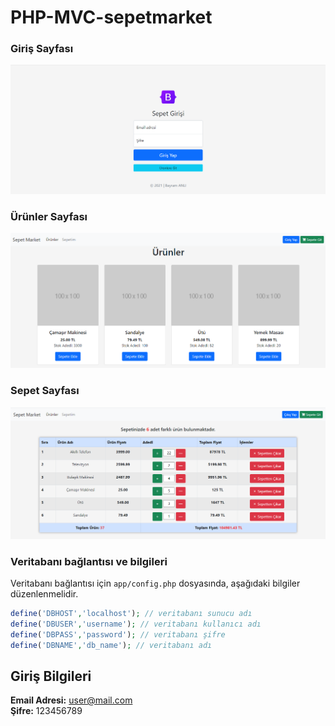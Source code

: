 # PHP-MVC-sepetmarket

### Giriş Sayfası
![login page](https://github.com/bayramanli/PHP-MVC-sepetmarket/blob/master/resimler/login-page.PNG)

### Ürünler Sayfası
![product page](https://github.com/bayramanli/PHP-MVC-sepetmarket/blob/master/resimler/product-page.PNG)

### Sepet Sayfası
![basket page](https://github.com/bayramanli/PHP-MVC-sepetmarket/blob/master/resimler/basket-page.PNG)

### Veritabanı bağlantısı ve bilgileri
Veritabanı bağlantısı için ```app/config.php``` dosyasında, aşağıdaki bilgiler düzenlenmelidir.

```php
define('DBHOST','localhost'); // veritabanı sunucu adı
define('DBUSER','username'); // veritabanı kullanıcı adı
define('DBPASS','password'); // veritabanı şifre
define('DBNAME','db_name'); // veritabanı adı
```

## Giriş Bilgileri
**Email Adresi:** user@mail.com
<br/>
**Şifre:** 123456789

